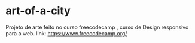 # art-of-a-city
Projeto de arte feito no curso freecodecamp , curso de Design responsivo para a web. link: https://www.freecodecamp.org/
